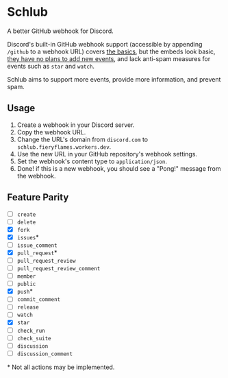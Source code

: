 # Schlub

A better GitHub webhook for Discord.

Discord's built-in GitHub webhook support (accessible by appending `/github` to a webhook URL) covers [the basics](https://github.com/discord/discord-api-docs/issues/6203#issuecomment-1608151265), but the embeds look basic, [they have no plans to add new events](https://github.com/discord/discord-api-docs/issues/6203#issuecomment-1650544855), and lack anti-spam measures for events such as `star` and `watch`.

Schlub aims to support more events, provide more information, and prevent spam.

## Usage

1. Create a webhook in your Discord server.
2. Copy the webhook URL.
3. Change the URL's domain from `discord.com` to `schlub.fieryflames.workers.dev`.
4. Use the new URL in your GitHub repository's webhook settings.
5. Set the webhook's content type to `application/json`.
6. Done! if this is a new webhook, you should see a "Pong!" message from the webhook.

## Feature Parity

- [ ] `create`
- [ ] `delete`
- [x] `fork`
- [x] `issues`*
- [ ] `issue_comment`
- [x] `pull_request`*
- [ ] `pull_request_review`
- [ ] `pull_request_review_comment`
- [ ] `member`
- [ ] `public`
- [x] `push`*
- [ ] `commit_comment`
- [ ] `release`
- [ ] `watch`
- [x] `star`
- [ ] `check_run`
- [ ] `check_suite`
- [ ] `discussion`
- [ ] `discussion_comment`

\* Not all actions may be implemented.
